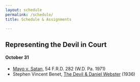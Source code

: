 ```yaml
---
layout: schedule 
permalink: /schedule/
title: Schedule & Assignments
  
---
```


## Representing the Devil in Court  

#### October 31

- [Mayo v. Satan](https://www.emfink.net/akademicky/cases/Mayo_Satan), 54 F.R.D. 282 (W.D. Pa. 1971)
- Stephen Vincent Benet, [The Devil & Daniel Webster](https://www.emfink.net/akademicky/readings/Devil&DanielWebster) (1936)
